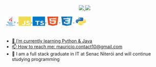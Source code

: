 <div align="center">
  <a href="https://github.com/MauricioGammerdinger">
  <img height="180em" src=https://github-readme-stats.vercel.app/api?username=MauricioGammerdinger&layout=compact&langs_count=7&theme=calm"/>
  <img height="180em" src="https://github-readme-stats.vercel.app/api/top-langs/?username=MauricioGammerdinger&layout=compact&langs_count=7&theme=calm"/>
</div>

<div style="display: inline_block"><br>
  <img align="center" alt="Fabiano-Java" height="30" width="40" src="https://raw.githubusercontent.com/devicons/devicon/master/icons/java/java-original.svg">
  <img align="center" alt="Fabiano-Js" height="30" width="40" src="https://raw.githubusercontent.com/devicons/devicon/master/icons/javascript/javascript-plain.svg">
  <img align="center" alt="Fabiano-Ts" height="30" width="40" src="https://raw.githubusercontent.com/devicons/devicon/master/icons/typescript/typescript-plain.svg">
  <!--<img align="center" alt="Rafa-React" height="30" width="40" src="https://raw.githubusercontent.com/devicons/devicon/master/icons/react/react-original.svg">-->
  <img align="center" alt="Fabiano-HTML" height="30" width="40" src="https://raw.githubusercontent.com/devicons/devicon/master/icons/html5/html5-original.svg">
  <img align="center" alt="Fabiano-CSS" height="30" width="40" src="https://raw.githubusercontent.com/devicons/devicon/master/icons/css3/css3-original.svg">
  <img align="center" alt="Fabiano-Python" height="30" width="40" src="https://raw.githubusercontent.com/devicons/devicon/master/icons/python/python-original.svg">
</div>
  
#  


- 🌱 I’m currently learning Python & Java
- 📫 How to reach me: mauricio.contact10@gmail.com
- 💬 I am a full stack graduate in IT at Senac Niterói and will continue studying programming


